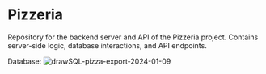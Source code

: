 # Pizzeria
Repository for the backend server and API of the Pizzeria project. Contains server-side logic, database interactions, and API endpoints.

Database:
![drawSQL-pizza-export-2024-01-09](https://github.com/Jurayevkh/Pizzeria/assets/123798965/7929d7d3-e552-4a30-ada4-ea9914ea71c7)
